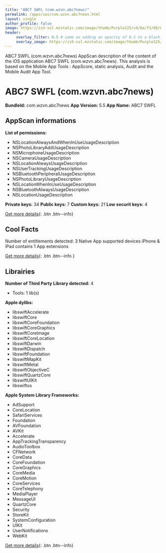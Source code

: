 ```yaml
---
title: "ABC7 SWFL (com.wzvn.abc7news)"
permalink: /apps/ios/com.wzvn.abc7news.html
layout: single
author_profile: false
image: https://is5-ssl.mzstatic.com/image/thumb/Purple125/v4/6a/f3/68/6af36869-fb1c-33d8-c4db-4538dc13d56e/AppIcon-0-0-1x_U007emarketing-0-0-0-4-0-0-sRGB-0-0-0-GLES2_U002c0-512MB-85-220-0-0.png/512x512bb.jpg
header: 
     overlay_filter: 0.5 # same as adding an opacity of 0.5 to a black background
     overlay_image: https://is5-ssl.mzstatic.com/image/thumb/Purple125/v4/6a/f3/68/6af36869-fb1c-33d8-c4db-4538dc13d56e/AppIcon-0-0-1x_U007emarketing-0-0-0-4-0-0-sRGB-0-0-0-GLES2_U002c0-512MB-85-220-0-0.png/512x512bb.jpg
---
```

ABC7 SWFL (com.wzvn.abc7news) AppScan description of the content of the iOS application ABC7 SWFL (com.wzvn.abc7news). This analysis is based on the Mobile App Tools : AppScore, static analysis, Audit and the Mobile Audit App Tool.

# ABC7 SWFL (com.wzvn.abc7news)

**BundleId:** com.wzvn.abc7news
**App Version:** 5.5
**App Name:** ABC7 SWFL


## AppScan informations 

**List of permissions:** 
- NSLocationAlwaysAndWhenInUseUsageDescription
- NSPhotoLibraryAddUsageDescription
- NSMicrophoneUsageDescription
- NSCameraUsageDescription
- NSLocationAlwaysUsageDescription
- NSUserTrackingUsageDescription
- NSBluetoothPeripheralUsageDescription
- NSPhotoLibraryUsageDescription
- NSLocationWhenInUseUsageDescription
- NSBluetoothAlwaysUsageDescription
- NSLocationUsageDescription
  
  
**Private keys:** 34
**Public keys:** 7
**Custom keys:** 21
**Low securit keys:** 4
  
[Get more details](/pricing.html){: .btn .btn--info}

## Cool Facts

Number of entitlements detected: 3
Native App
supported devices iPhone & iPad
contains 1 App extensions
  
[Get more details](/pricing.html){: .btn .btn--info }

## Librairies 
**Number of Third Party Library detected:** 4
- Tools: 1 lib(s)


**Apple dylibs:**
- libswiftAccelerate
- libswiftCore
- libswiftCoreFoundation
- libswiftCoreGraphics
- libswiftCoreImage
- libswiftCoreLocation
- libswiftDarwin
- libswiftDispatch
- libswiftFoundation
- libswiftMapKit
- libswiftMetal
- libswiftObjectiveC
- libswiftQuartzCore
- libswiftUIKit
- libswiftos


**Apple System Library Frameworks:**
- AdSupport
- CoreLocation
- SafariServices
- Foundation
- AVFoundation
- AVKit
- Accelerate
- AppTrackingTransparency
- AudioToolbox
- CFNetwork
- CoreData
- CoreFoundation
- CoreGraphics
- CoreMedia
- CoreMotion
- CoreServices
- CoreTelephony
- MediaPlayer
- MessageUI
- QuartzCore
- Security
- StoreKit
- SystemConfiguration
- UIKit
- UserNotifications
- WebKit


  
[Get more details](/pricing.html){: .btn .btn--info}

